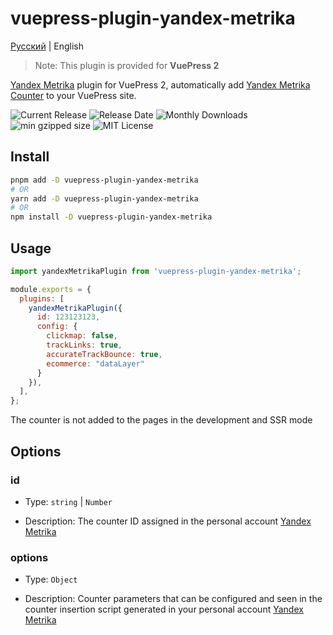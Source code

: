 # vuepress-plugin-yandex-metrika

[Русский](README.ru-RU.md) | English

> Note: This plugin is provided for **VuePress 2**

[Yandex Metrika](https://metrika.yandex.ru/) plugin for VuePress 2, automatically add [Yandex Metrika Counter](https://yandex.ru/support/metrica/user-cases/general.html) to your VuePress site.

![Current Release](https://img.shields.io/github/release/voral/vuepress-plugin-yandex-metrika.svg?style=flat-square)
![Release Date](https://img.shields.io/github/release-date/voral/vuepress-plugin-yandex-metrika?style=flat-square)
![Monthly Downloads](https://img.shields.io/npm/dm/vuepress-plugin-yandex-metrika?style=flat-square)
![min gzipped size](https://img.shields.io/bundlejs/size/vuepress-plugin-yandex-metrika?style=flat-square)
![MIT License](https://img.shields.io/github/license/voral/vuepress-plugin-yandex-metrika.svg?style=flat-square)


## Install

```bash
pnpm add -D vuepress-plugin-yandex-metrika
# OR
yarn add -D vuepress-plugin-yandex-metrika
# OR
npm install -D vuepress-plugin-yandex-metrika
```

## Usage

```js
import yandexMetrikaPlugin from 'vuepress-plugin-yandex-metrika';

module.exports = {
  plugins: [
    yandexMetrikaPlugin({
      id: 123123123,
      config: {
        clickmap: false,
        trackLinks: true,
        accurateTrackBounce: true,
        ecommerce: "dataLayer"         
      }
    }),
  ],
};
```

The counter is not added to the pages in the development and SSR mode

## Options

### id

- Type: `string` | `Number`

- Description: The counter ID assigned in the personal account [Yandex Metrika](https://metrika.yandex.ru/list)

### options

- Type: `Object`

- Description: Counter parameters that can be configured and seen in the counter insertion script generated in your personal account [Yandex Metrika](https://metrika.yandex.ru/list)